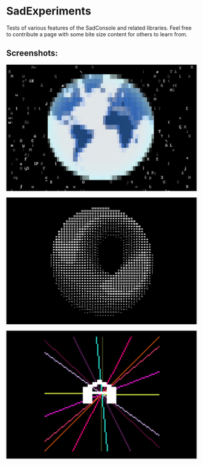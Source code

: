 # SadExperiments
Tests of various features of the SadConsole and related libraries. Feel free to contribute a page with some bite size content for others to learn from.

## Screenshots:

![Globe](/screenshot.png)

![Torus](/donut.png)

![ADemo](/a_demo.png)
